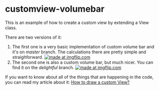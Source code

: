 # customview-volumebar
This is an example of how to create a custom view by extending a View class. 

There are two versions of it:
1. The first one is a very basic implementation of custom volume bar and it's on _master_ branch. The calculations there are pretty simple and straighforward.
<a href="https://imgflip.com/gif/21wzic"><img src="https://i.imgflip.com/21wzic.gif" title="made at imgflip.com"/></a>
2. The second one is also a custom volume bar, but much nicer. You can find it on the _delightful_ branch.
<a href="https://imgflip.com/gif/21wztb"><img src="https://i.imgflip.com/21wztb.gif" title="made at imgflip.com"/></a>

If you want to know about all of the things that are happening in the code, you can read my article about it: [How to draw a custom View?](https://proandroiddev.com/how-to-draw-a-custom-view-9da8016fe94)
